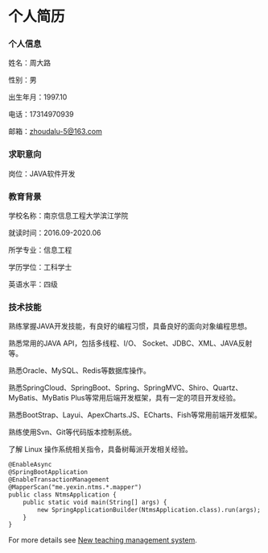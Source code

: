 # 个人简历

### 个人信息

姓名：周大路

性别：男

出生年月：1997.10

电话：17314970939

邮箱：zhoudalu-5@163.com


### 求职意向

岗位：JAVA软件开发

### 教育背景

学校名称：南京信息工程大学滨江学院

就读时间：2016.09-2020.06

所学专业：信息工程

学历学位：工科学士

英语水平：四级

### 技术技能

熟练掌握JAVA开发技能，有良好的编程习惯，具备良好的面向对象编程思想。

熟悉常用的JAVA API，包括多线程、I/O、 Socket、JDBC、XML、JAVA反射等。

熟悉Oracle、MySQL、Redis等数据库操作。

熟悉SpringCloud、SpringBoot、Spring、SpringMVC、Shiro、Quartz、MyBatis、MyBatis Plus等常用后端开发框架，具有一定的项目开发经验。

熟悉BootStrap、Layui、ApexCharts.JS、ECharts、Fish等常用前端开发框架。

熟练使用Svn、Git等代码版本控制系统。

了解 Linux 操作系统相关指令，具备树莓派开发相关经验。

```markdown
@EnableAsync
@SpringBootApplication
@EnableTransactionManagement
@MapperScan("me.yexin.ntms.*.mapper")
public class NtmsApplication {
    public static void main(String[] args) {
        new SpringApplicationBuilder(NtmsApplication.class).run(args);
    }
}
```

For more details see [New teaching management system](http://120.26.242.112/).
